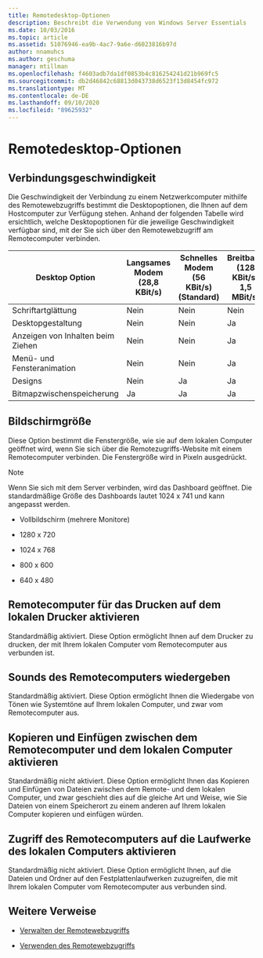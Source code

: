 ```yaml
---
title: Remotedesktop-Optionen
description: Beschreibt die Verwendung von Windows Server Essentials
ms.date: 10/03/2016
ms.topic: article
ms.assetid: 51076946-ea9b-4ac7-9a6e-d6023816b97d
author: nnamuhcs
ms.author: geschuma
manager: mtillman
ms.openlocfilehash: f4603adb7da1df0853b4c816254241d21b969fc5
ms.sourcegitcommit: db2d46842c68813d043738d6523f13d8454fc972
ms.translationtype: MT
ms.contentlocale: de-DE
ms.lasthandoff: 09/10/2020
ms.locfileid: "89625932"
---
```

# <a name="remote-desktop-options"></a>Remotedesktop-Optionen

## <a name="connection-speed"></a>Verbindungsgeschwindigkeit
 Die Geschwindigkeit der Verbindung zu einem Netzwerkcomputer mithilfe des Remotewebzugriffs bestimmt die Desktopoptionen, die Ihnen auf dem Hostcomputer zur Verfügung stehen. Anhand der folgenden Tabelle wird ersichtlich, welche Desktopoptionen für die jeweilige Geschwindigkeit verfügbar sind, mit der Sie sich über den Remotewebzugriff am Remotecomputer verbinden.

| Desktop Option | Langsames Modem (28,8 KBit/s) | Schnelles Modem (56 KBit/s) (Standard) | Breitband (128 KBit/s–1,5 MBit/s) | LAN (1,5 MBit/s oder höher) |
|--|--|--|--|--|
| Schriftartglättung | Nein | Nein | Nein | Ja |
| Desktopgestaltung | Nein | Nein | Ja | Ja |
| Anzeigen von Inhalten beim Ziehen | Nein | Nein | Ja | Ja |
| Menü- und Fensteranimation | Nein | Nein | Ja | Ja |
| Designs | Nein | Ja | Ja | Ja |
| Bitmapzwischenspeicherung | Ja | Ja | Ja | Ja |

## <a name="screen-size"></a>Bildschirmgröße
 Diese Option bestimmt die Fenstergröße, wie sie auf dem lokalen Computer geöffnet wird, wenn Sie sich über die Remotezugriffs-Website mit einem Remotecomputer verbinden. Die Fenstergröße wird in Pixeln ausgedrückt.

> [!NOTE]
>  Wenn Sie sich mit dem Server verbinden, wird das Dashboard geöffnet. Die standardmäßige Größe des Dashboards lautet 1024 x 741 und kann angepasst werden.

-   Vollbildschirm (mehrere Monitore)

-   1280 x 720

-   1024 x 768

-   800 x 600

-   640 x 480

## <a name="enable-the-remote-computer-to-print-to-my-local-printer"></a>Remotecomputer für das Drucken auf dem lokalen Drucker aktivieren
 Standardmäßig aktiviert. Diese Option ermöglicht Ihnen auf dem Drucker zu drucken, der mit Ihrem lokalen Computer vom Remotecomputer aus verbunden ist.

## <a name="play-sounds-from-the-remote-computer"></a>Sounds des Remotecomputers wiedergeben
 Standardmäßig aktiviert. Diese Option ermöglicht Ihnen die Wiedergabe von Tönen wie Systemtöne auf Ihrem lokalen Computer, und zwar vom Remotecomputer aus.

## <a name="enable-copy-and-paste-between-the-remote-computer-and-the-local-computer"></a>Kopieren und Einfügen zwischen dem Remotecomputer und dem lokalen Computer aktivieren
 Standardmäßig nicht aktiviert. Diese Option ermöglicht Ihnen das Kopieren und Einfügen von Dateien zwischen dem Remote- und dem lokalen Computer, und zwar geschieht dies auf die gleiche Art und Weise, wie Sie Dateien von einem Speicherort zu einem anderen auf Ihrem lokalen Computer kopieren und einfügen würden.

## <a name="enable-the-remote-computer-to-access-drives-on-my-local-computer"></a>Zugriff des Remotecomputers auf die Laufwerke des lokalen Computers aktivieren
 Standardmäßig nicht aktiviert. Diese Option ermöglicht Ihnen, auf die Dateien und Ordner auf den Festplattenlaufwerken zuzugreifen, die mit Ihrem lokalen Computer vom Remotecomputer aus verbunden sind.

## <a name="additional-references"></a>Weitere Verweise

-   [Verwalten der Remotewebzugriffs](../manage/Manage-Remote-Web-Access-in-Windows-Server-Essentials.md)

-   [Verwenden des Remotewebzugriffs](../use/Use-Remote-Web-Access-in-Windows-Server-Essentials.md)
